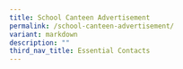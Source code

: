 ```yaml
---
title: School Canteen Advertisement
permalink: /school-canteen-advertisement/
variant: markdown
description: ""
third_nav_title: Essential Contacts
---
```

